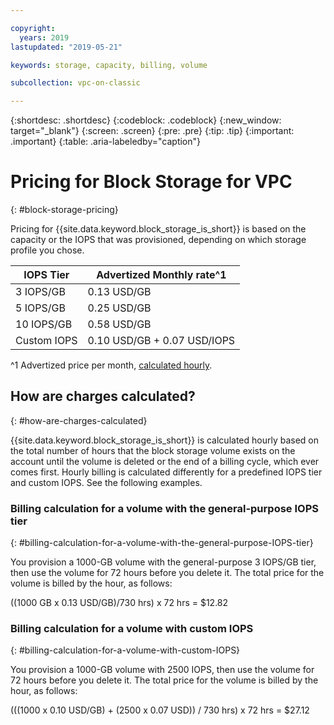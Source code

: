 ```yaml
---

copyright:
  years: 2019
lastupdated: "2019-05-21"

keywords: storage, capacity, billing, volume

subcollection: vpc-on-classic

---
```


{:shortdesc: .shortdesc}
{:codeblock: .codeblock}
{:new_window: target="_blank"}
{:screen: .screen}
{:pre: .pre}
{:tip: .tip}
{:important: .important}
{:table: .aria-labeledby="caption"}

# Pricing for Block Storage for VPC
{: #block-storage-pricing}

Pricing for {{site.data.keyword.block_storage_is_short}} is based on the capacity or the IOPS that was provisioned, depending on which storage profile you chose.

| IOPS Tier  | Advertized Monthly rate^1 |
|------------|--------------|
|  3 IOPS/GB |  0.13 USD/GB |
|  5 IOPS/GB |  0.25 USD/GB |
| 10 IOPS/GB |  0.58 USD/GB |
| Custom IOPS| 0.10 USD/GB + 0.07 USD/IOPS |

^1 Advertized price per month, [calculated hourly](#how-are-charges-calculated).

## How are charges calculated?
{: #how-are-charges-calculated}

{{site.data.keyword.block_storage_is_short}} is calculated hourly based on the total number of hours that the block storage volume exists on the account until the volume is deleted or the end of a billing cycle, which ever comes first. Hourly billing is calculated differently for a predefined IOPS tier and custom IOPS. See the following examples.

### Billing calculation for a volume with the general-purpose IOPS tier
{: #billing-calculation-for-a-volume-with-the-general-purpose-IOPS-tier}

You provision a 1000-GB volume with the general-purpose 3 IOPS/GB tier, then use the volume for 72 hours before you delete it. The total price for the volume is billed by the hour, as follows:

((1000 GB x 0.13 USD/GB)/730 hrs) x 72 hrs = $12.82

### Billing calculation for a volume with custom IOPS
{: #billing-calculation-for-a-volume-with-custom-IOPS}

You provision a 1000-GB volume with 2500 IOPS, then use the volume for 72 hours before you delete it. The total price for the volume is billed by the hour, as follows:

(((1000 x 0.10 USD/GB) + (2500 x 0.07 USD)) / 730 hrs) x 72 hrs = $27.12